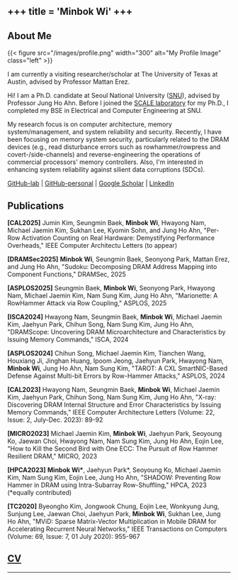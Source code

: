 +++
title = 'Minbok Wi'
+++
---

## About Me

{{< figure src="/images/profile.png" width="300" alt="My Profile Image" class="left" >}}

I am currently a visiting researcher/scholar at The University of Texas at Austin, advised by Professor Mattan Erez.

Hi! I am a Ph.D. candidate at Seoul National University ([SNU](https://en.snu.ac.kr/)), advised by Professor Jung Ho Ahn.
Before I joined the [SCALE laboratory](https://scale.snu.ac.kr) for my Ph.D., I completed my BSE in Electrical and Computer Engineering at SNU.

My research focus is on computer architecture, memory system/management, and system reliability and security.
Recently, I have been focusing on memory system security, particularly related to the DRAM devices (e.g., read disturbance errors such as rowhammer/rowpress and covert-/side-channels) and reverse-engineering the operations of commercial processors' memory controllers.
Also, I'm interested in enhancing system reliability against silient data corruptions (SDCs).

[GitHub-lab](https://github.com/minbok-wi) | [GitHub-personal](https://github.com/homakaka) | [Google Scholar](https://scholar.google.com/citations?user=Kc0JBMIAAAAJ&hl=ko&oi=ao) | [LinkedIn](https://www.linkedin.com/in/minbok-wi-9ab99b1b9/)

## Publications
**[CAL2025]** Jumin Kim, Seungmin Baek, **Minbok Wi**, Hwayong Nam, Michael Jaemin Kim, Sukhan Lee, Kyomin Sohn, and Jung Ho Ahn, \"Per-Row Activation Counting on Real Hardware: Demystifying Performance Overheads,\" IEEE Computer Architectu Letters (to appear)

**[DRAMSec2025]** **Minbok Wi**, Seungmin Baek, Seonyong Park, Mattan Erez, and Jung Ho Ahn, \"Sudoku: Decomposing DRAM Address Mapping into Component Functions,\" DRAMSec, 2025

**[ASPLOS2025]** Seungmin Baek, **Minbok Wi**, Seonyong Park, Hwayong Nam, Michael Jaemin Kim, Nam Sung Kim, Jung Ho Ahn, \"Marionette: A RowHammer Attack via Row Coupling,\" ASPLOS, 2025

**[ISCA2024]** Hwayong Nam, Seungmin Baek, **Minbok Wi**, Michael Jaemin Kim, Jaehyun Park, Chihun Song, Nam Sung Kim, Jung Ho Ahn, \"DRAMScope: Uncovering DRAM Microarchitecture and Characteristics by Issuing Memory Commands,\" ISCA, 2024

**[ASPLOS2024]** Chihun Song, Michael Jaemin Kim, Tianchen Wang, Houxiang Ji, Jinghan Huang, Ipoom Jeong, Jaehyun Park, Hwayong Nam, **Minbok Wi**, Jung Ho Ahn, Nam Sung Kim, \"TAROT: A CXL SmartNIC-Based Defense Against Multi-bit Errors by Row-Hammer Attacks,\" ASPLOS, 2024

**[CAL2023]** Hwayong Nam, Seungmin Baek, **Minbok Wi**, Michael Jaemin Kim, Jaehyun Park, Chihun Song, Nam Sung Kim, Jung Ho Ahn, \"X-ray: Discovering DRAM Internal Structure and Error Characteristics by Issuing Memory Commands,\" IEEE Computer Architecture Letters (Volume: 22, Issue: 2, July-Dec. 2023): 89-92

**[MICRO2023]** Michael Jaemin Kim, **Minbok Wi**, Jaehyun Park, Seoyoung Ko, Jaewan Choi, Hwayong Nam, Nam Sung Kim, Jung Ho Ahn, Eojin Lee, \"How to Kill the Second Bird with One ECC: The Pursuit of Row Hammer Resilient DRAM,\" MICRO, 2023

**[HPCA2023]** **Minbok Wi\***, Jaehyun Park\*, Seoyoung Ko, Michael Jaemin Kim, Nam Sung Kim, Eojin Lee, Jung Ho Ahn, \"SHADOW: Preventing Row Hammer in DRAM using Intra-Subarray Row-Shuffling,\" HPCA, 2023 (*equally contributed)

**[TC2020]** Byeongho Kim, Jongwook Chung, Eojin Lee, Wonkyung Jung, Sunjung Lee, Jaewan Choi, Jaehyun Park, **Minbok Wi**, Sukhan Lee, Jung Ho Ahn, \"MViD: Sparse Matrix-Vector Multiplication in Mobile DRAM for Accelerating Recurrent Neural Networks,\" IEEE Transactions on Computers (Volume: 69, Issue: 7, 01 July 2020): 955-967

## [CV](https://docs.google.com/document/d/1GtJWnzPE9GvTMYBieB-JAFBphkfd2DF1eQGisEAdbFI)


---
